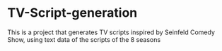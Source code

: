 # TV-Script-generation
This is a project that generates TV scripts inspired by Seinfeld Comedy Show, using text data of the scripts of the 8 seasons

